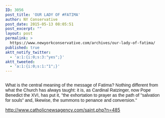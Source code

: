 ```yaml
---
ID: 3056
post_title: 'OUR LADY OF #FATIMA'
author: NY Conservative
post_date: 2015-05-13 08:05:51
post_excerpt: ""
layout: post
permalink: >
  https://www.newyorkconservative.com/archives/our-lady-of-fatima/
published: true
aktt_notify_twitter:
  - 'a:1:{i:0;s:3:"yes";}'
aktt_tweeted:
  - 'a:1:{i:0;s:1:"1";}'
---
```

<p><img src="http://www.newyorkconservative.com/wp-content/uploads/2015/05/051315_1205_OURLADYOFFA1.jpg" alt="" />
	</p><p><span style="font-family:Arial">What is the central meaning of the message of Fatima? Nothing different from what the Church has always taught: it is, as Cardinal Ratzinger, now Pope Benedict the XVI, has put it, "the exhortation to prayer as the path of "salvation for souls" and, likewise, the summons to penance and conversion."
</span></p><p><a href="http://www.catholicnewsagency.com/saint.php?n=485">http://www.catholicnewsagency.com/saint.php?n=485</a>
	</p>